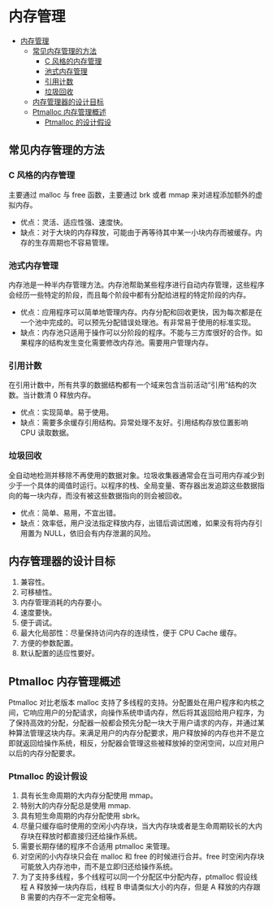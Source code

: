 # 内存管理

- [内存管理](#内存管理)
  - [常见内存管理的方法](#常见内存管理的方法)
    - [C 风格的内存管理](#c-风格的内存管理)
    - [池式内存管理](#池式内存管理)
    - [引用计数](#引用计数)
    - [垃圾回收](#垃圾回收)
  - [内存管理器的设计目标](#内存管理器的设计目标)
  - [Ptmalloc 内存管理概述](#ptmalloc-内存管理概述)
    - [Ptmalloc 的设计假设](#ptmalloc-的设计假设)

## 常见内存管理的方法

### C 风格的内存管理

主要通过 malloc 与 free 函数，主要通过 brk 或者 mmap 来对进程添加额外的虚拟内存。

- 优点：灵活、适应性强、速度快。
- 缺点：对于大块的内存释放，可能由于再等待其中某一小块内存而被缓存。内存的生存周期也不容易管理。

### 池式内存管理

内存池是一种半内存管理方法。内存池帮助某些程序进行自动内存管理，这些程序会经历一些特定的阶段，而且每个阶段中都有分配给进程的特定阶段的内存。

- 优点：应用程序可以简单地管理内存。内存分配和回收更快，因为每次都是在一个池中完成的。可以预先分配错误处理池。有非常易于使用的标准实现。
- 缺点：内存池只适用于操作可以分阶段的程序。不能与三方库很好的合作。如果程序的结构发生变化需要修改内存池。需要用户管理内存。

### 引用计数

在引用计数中，所有共享的数据结构都有一个域来包含当前活动“引用”结构的次数。当计数清 0 释放内存。

- 优点：实现简单。易于使用。
- 缺点：需要多余缓存引用结构。异常处理不友好。引用结构存放位置影响 CPU 读取数据。

### 垃圾回收

全自动地检测并移除不再使用的数据对象。垃圾收集器通常会在当可用内存减少到少于一个具体的阈值时运行。以程序的栈、全局变量、寄存器出发追踪这些数据指向的每一块内存，而没有被这些数据指向的则会被回收。

- 优点：简单、易用，不宜出错。
- 缺点：效率低，用户没法指定释放内存，出错后调试困难，如果没有将内存引用置为 NULL，依旧会有内存泄漏的风险。

## 内存管理器的设计目标

1. 兼容性。
2. 可移植性。
3. 内存管理消耗的内存要小。
4. 速度要快。
5. 便于调试。
6. 最大化局部性：尽量保持访问内存的连续性，便于 CPU Cache 缓存。
7. 方便的参数配置。
8. 默认配置的适应性要好。

## Ptmalloc 内存管理概述

Ptmalloc 对比老版本 malloc 支持了多线程的支持。分配置处在用户程序和内核之间，它响应用户的分配请求，向操作系统申请内存，然后将其返回给用户程序，为了保持高效的分配，分配器一般都会预先分配一块大于用户请求的内存，并通过某种算法管理这块内存。来满足用户的内存分配要求，用户释放掉的内存也并不是立即就返回给操作系统，相反，分配器会管理这些被释放掉的空闲空间，以应对用户以后的内存分配要求。

### Ptmalloc 的设计假设

1. ​​具有长生命周期的大内存分配使用 mmap。
2. 特别大的内存分配总是使用 mmap.
3. 具有短生命周期的内存分配使用 sbrk。
4. 尽量只缓存临时使用的空闲小内存块，当大内存块或者是生命周期较长的大内存块在释放时都直接归还给操作系统。
5. 需要长期存储的程序不合适用 ptmalloc 来管理。
6. 对空闲的小内存块只会在 malloc 和 free 的时候进行合并。free 时空闲内存块可能放入内存池中，而不是立即归还给操作系统。
7. 为了支持多线程，多个线程可以同一个分配区中分配内存，ptmalloc 假设线程 A 释放掉一块内存后，线程 B 申请类似大小的内存，但是 A 释放的内存跟 B 需要的内存不一定完全相等。

